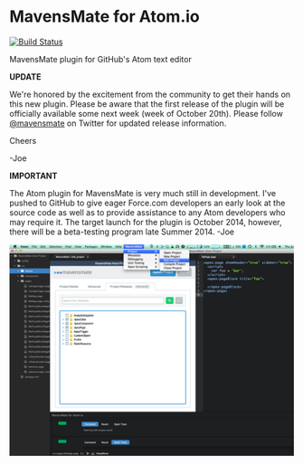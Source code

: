 MavensMate for Atom.io
===============

[![Build Status](https://travis-ci.org/joeferraro/MavensMate-Atom.svg?branch=master)](https://travis-ci.org/joeferraro/MavensMate-Atom)

MavensMate plugin for GitHub's Atom text editor

**UPDATE**

We're honored by the excitement from the community to get their hands on this new plugin. Please be aware that the first release of the plugin will be officially available some next week (week of October 20th). Please follow [@mavensmate](https://twitter.com/mavensmate) on Twitter for updated release information.

Cheers

-Joe

**IMPORTANT**

The Atom plugin for MavensMate is very much still in development. I've pushed to GitHub to give eager Force.com developers an early look at the source code as well as to provide assistance to any Atom developers who may require it. The target launch for the plugin is October 2014, however, there will be a beta-testing program late Summer 2014. 
-Joe

![Alt text](/screenshots/1.png?raw=true "MavensMate for Atom")
